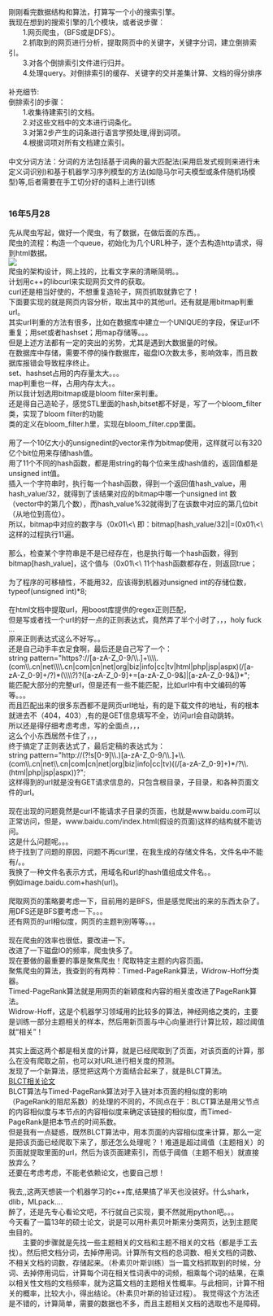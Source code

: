 
刚刚看完数据结构和算法，打算写一个小的搜索引擎。<br>
我现在想到的搜索引擎的几个模块，或者说步骤：<br>
&emsp;&emsp;1.网页爬虫，（BFS或是DFS）。<br>
&emsp;&emsp;2.抓取到的网页进行分析，提取网页中的关键字，关键字分词，建立倒排索引。<br>
&emsp;&emsp;3.对各个倒排索引文件进行归并。<br>
&emsp;&emsp;4.处理query。对倒排索引的缓存、关键字的交并差集计算、文档的得分排序<br>
<br>
补充细节:<br>
倒排索引的步骤：<br>
&emsp;&emsp;1.收集待建索引的文档。<br>
&emsp;&emsp;2.对这些文档中的文本进行词条化。<br>
&emsp;&emsp;3.对第2步产生的词条进行语言学预处理,得到词项。<br>
&emsp;&emsp;4.根据词项对所有文档建立索引。<br>
<br>
中文分词方法：分词的方法包括基于词典的最大匹配法(采用启发式规则来进行未定义词识别)和基于机器学习序列模型的方法(如隐马尔可夫模型或条件随机场模型)等,后者需要在手工切分好的语料上进行训练<br>
<br>
<h3>16年5月28</h3>
先从爬虫写起，做好一个爬虫，有了数据，在做后面的东西。。<br>
爬虫的流程：构造一个queue，初始化为几个URL种子，逐个去构造http请求，得到html数据。<br>
<img src="http://images.51cto.com/files/uploadimg/20101206/122752410.jpg"/><br>
爬虫的架构设计，网上找的，比看文字来的清晰简明。。<br>
计划用c++的libcurl来实现网页文件的获取。<br>
curl还是相当好使的，不想重复造轮子，网页抓取就靠它了！<br>
下面要实现的就是网页内容分析，取出其中的其他url。还有就是用bitmap判重url。<br>
其实url判重的方法有很多，比如在数据库中建立一个UNIQUE的字段，保证url不重复；用set或者hashset；用map存储等。。。<br>
但是上述方法都有一定的突出的劣势，尤其是遇到大数据量的时候。<br>
在数据库中存储，需要不停的操作数据库，磁盘IO次数太多，影响效率，而且数据库报错会导致程序终止。<br>
set、hashset占用的内存量太大。。。<br>
map判重也一样，占用内存太大。。<br>
所以我计划选用bitmap或是bloom filter来判重。<br>
还是得自己造轮子，感觉STL里面的hash,bitset都不好是，写了一个bloom_filter类，实现了bloom filter的功能<br>
类的定义在bloom_filter.h里，实现在bloom_filter.cpp里面。<br>
<br>
用了一个10亿大小的unsignedint的vector来作为bitmap使用，这样就可以有320亿个bit位用来存储hash值。<br>
用了11个不同的hash函数，都是用string的每个位来生成hash值的，返回值都是unsigned int值。<br>
插入一个字符串时，执行每一个hash函数，得到一个返回值hash_value，用hash_value/32，就得到了该结果对应的bitmap中哪一个unsigned int 数（vector中的第几个数），而hash_value%32就得到了在该数中对应的第几位bit（从地位到高位）。<br>
所以，bitmap中对应的数字与（0x01\<\<hash_value%32）进行或运算就得到了插入结果。<br>
即：bitmap[hash_value/32]|=(0x01\<\<hash_value%32)。<br>
这样的过程执行11遍。<br>
<br>
那么，检查某个字符串是不是已经存在，也是执行每一个hash函数，得到bitmap[hash_value]，这个值与（0x01\<\<hash_value%32）进行与运算，如果结果是1，则继续执行下一个hash函数，如果是0，则说明该字符串不存在，直接返回false。<br>
11个hash函数都存在，则返回true；<br>
<br>
为了程序的可移植性，不能用32，应该得到机器对unsigned int的存储位数，typeof(unsigned int)*8;<br>
<br>
在html文档中提取url，用boost库提供的regex正则匹配，<br>
但是写或者找一个url的好一点的正则表达式，竟然弄了半个小时了，，，holy fuck ...<br>
原来正则表达式这么不好写。。<br>
还是自己动手丰衣足食啊，最后还是自己写了一个：<br>
string pattern="https?://[a-zA-Z_0-9/\\.]+\\\\.(com\\.cn|net\\\\.cn|com|cn|net|org|biz|info|cc|tv|html|php|jsp|aspx)(/[a-zA-Z_0-9]+/?)*(\\\\?)?([a-zA-Z_0-9]+=[a-zA-Z_0-9&]|[a-zA-Z_0-9&])*";<br>
能匹配大部分的完整url，但是还有一些不能匹配，比如url中有中文编码的等等。。。<br>
而且匹配出来的很多东西都不是网页url地址，有的是下载文件的地址，有的根本就进去不（404，403）,有的是GET信息填写不全，访问url会自动跳转。<br>
所以还是得仔细考虑考虑，写的全面点，，，<br>
这么个小东西居然卡住了，，，<br>
终于搞定了正则表达式了，最后定稿的表达式为：<br>
string pattern="http://(?!s[0-9]\\.)[a-zA-Z_0-9/\\.]+\\.(com\\.cn|net\\.cn|com|cn|net|org|biz|info|cc|tv)((/[a-zA-Z_0-9]+)*/?\\.(html|php|jsp|aspx))?";<br>
这样得到的url就是没有GET请求信息的，只包含根目录，子目录，和各种页面文件的url。<br>
<br>
现在出现的问题竟然是curl不能请求子目录的页面，也就是www.baidu.com可以正常访问，但是，www.baidu.com/index.html(假设的页面)这样的结构就不能访问。<br>这是什么问题呢。。。<br>
终于找到了问题的原因，问题不再curl里，在我生成的存储文件名，文件名中不能有/。。<br>
我换了一种文件名表示方式，用域名和url的hash值组成文件名。。<br>
例如image.baidu.com+hash(url)。<br>
<br>
爬取网页的策略要考虑一下，目前用的是BFS，但是感觉爬出的来的东西太杂了。<br>
用DFS还是BFS要考虑一下。。。<br>
还有网页的url相似度，网页的主题判别等等。。。<br>
<br>
现在爬虫的效率也很低，要改进一下。<br>
改进了一下磁盘IO的频率，爬虫快多了。<br>
现在要做的最重要的事是聚焦爬虫！爬取特定主题的内容页面。<br>
聚焦爬虫的算法，我查到的有两种：Timed-PageRank算法，Widrow-Hoff分类器。<br>
Timed-PageRank算法就是用网页的新颖度和内容的相关度改进了PageRank算法。<br>
Widrow-Hoff，这是个机器学习领域用的比较多的算法，神经网络之类的，主要是训练一部分主题相关的样本，然后用新页面与中心向量进行计算比较，超过阈值就“相关”！<br>

<br>
其实上面这两个都是相关度的计算，就是已经爬取到了页面，对该页面的计算，那么在没有爬取之前，也可以对URL进行相关度的预测。<br>
发现了一个新算法，感觉把这两个方面结合起来了，就是BLCT算法。<br>
<a href="https://www.google.com.hk/url?sa=t&rct=j&q=&esrc=s&source=web&cd=10&ved=0ahUKEwjlx5D79IHNAhWHsI8KHT4VBYMQFghNMAk&url=%68%74%74%70%3a%2f%2f%77%77%77%2e%61%72%6f%63%6d%61%67%2e%63%6f%6d%2f%67%65%74%61%72%74%69%63%6c%65%2f%3f%61%69%64%3d%33%38%36%38%36%38%36%63%36%66%39%61%63%63%62%30&usg=AFQjCNH0Eu9ldlnZbXiTDOrYeXhktLq50A">BLCT相关论文</a><br>
BLCT算法与Timed-PageRank算法对于入链对本页面的相似度的影响（PageRank的阻尼系数）的处理的不同的，不同点在于：BLCT算法是用父节点的内容相似度与本节点的内容相似度来确定该链接的相似度，而Timed-PageRank是把本节点的时间系数。<br>
但是我有一点疑惑，既然BLCT算法中，用本页面的内容相似度来计算，那么一定是把该页面已经爬取下来了，那还怎么处理呢？！难道是超过阈值（主题相关）的页面就提取里面的url，然后为该页面建索引，而低于阈值（主题不相关）就直接放弃么？<br>
还要在考虑考虑，不能老依赖论文，也要自己想！<br>
<br>
我去,,这两天想装一个机器学习的c++库,结果搞了半天也没装好。什么shark，dlib，MLpack....<br>
醉了，还是先专心看论文吧，不行就自己实现，要不然就用python吧。。。<br>
今天看了一篇13年的硕士论文，说是可以用朴素贝叶斯来分类网页，达到主题爬虫目的。<br>
&emsp;&emsp;主要的步骤就是先找一些主题相关的文档和主题不相关的文档（都是手工去找）。然后把文档分词，去掉停用词。计算所有文档的总词数、相关文档的词数、不相关文档的词数，存储起来。（朴素贝叶斯训练）当一篇文档抓取到的时候，分词、去掉停用词后，计算每个词在相关性词表中的词频，相乘每个词的结果，在乘以相关性文档的文档频率，就为这篇文档的主题相关性概率。与此相同，计算不相关的概率，比较大小，得出结论。（朴素贝叶斯的验证过程）。
我觉得这个方法还是不错的，计算简单，需要的数据也不多，而且主题相关文档的选取也不是障碍。<br>
